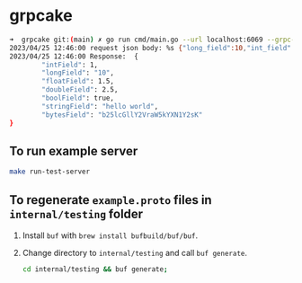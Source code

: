# grpcake

```sh
➜  grpcake git:(main) ✗ go run cmd/main.go --url localhost:6069 --grpc-method testing.ExampleService/UnaryExample --import internal/testing/example.proto long_field:=10 int_field:=1 float_field:=1.5 double_field:=2.5 bool_field:=true string_field="hello world" bytes_field="b25lcGllY2VraW5kYXN1Y2sK"
2023/04/25 12:46:00 request json body: %s {"long_field":10,"int_field":1,"float_field":1.5,"double_field":2.5,"bool_field":true,"string_field":"hello world","bytes_field":"b25lcGllY2VraW5kYXN1Y2sK"}
2023/04/25 12:46:00 Response:  {
        "intField": 1,
        "longField": "10",
        "floatField": 1.5,
        "doubleField": 2.5,
        "boolField": true,
        "stringField": "hello world",
        "bytesField": "b25lcGllY2VraW5kYXN1Y2sK"
}
```

## To run example server

```sh
make run-test-server
```

## To regenerate `example.proto` files in `internal/testing` folder

1. Install `buf` with `brew install bufbuild/buf/buf`.
2. Change directory to `internal/testing` and call `buf generate`.

    ```sh
    cd internal/testing && buf generate;
    ```
